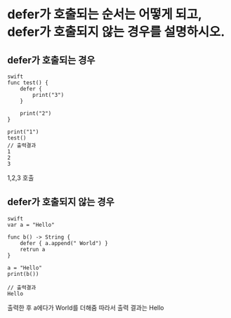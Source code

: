 # defer가 호출되는 순서는 어떻게 되고, defer가 호출되지 않는 경우를 설명하시오.

## defer가 호출되는 경우

~~~
swift
func test() {
    defer {
        print("3")
    }
 
    print("2")
}
 
print("1")
test()
// 출력결과
1
2
3
~~~
1,2,3 호출

## defer가 호출되지 않는 경우

~~~
swift
var a = "Hello"

func b() -> String {
	defer { a.append(" World") }
	retrun a
}

a = "Hello"
print(b())

// 출력결과
Hello

~~~
출력한 후 a에다가 World를 더해줌 따라서 출력 결과는 Hello